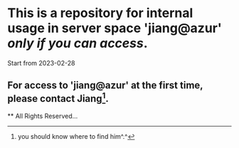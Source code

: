 
# This is a repository for internal usage in server space 'jiang@azur' *only if you can access*.
Start from 2023-02-28


## For access to 'jiang@azur' at the first time, please contact Jiang[^1].
[^1]: you should know where to find him^.^

**
All Rights Reserved...
